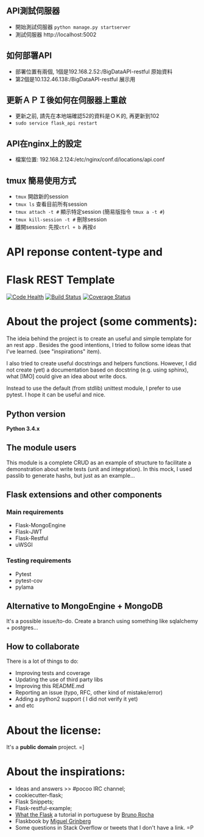 ## API測試伺服器
- 開始測試伺服器 `python manage.py startserver`
- 測試伺服器 http://localhost:5002

## 如何部署API
- 部署位置有兩個, 1個是192.168.2.52:/BigDataAPI-restful 原始資料
- 第2個是10.132.46.138:/BigDataAPI-restful 展示用

## 更新ＡＰＩ後如何在伺服器上重啟
- 更新之前, 請先在本地端確認52的資料是ＯＫ的, 再更新到102
- `sudo service flask_api restart`

## API在nginx上的設定
- 檔案位置: 192.168.2.124:/etc/nginx/conf.d/locations/api.conf

## tmux 簡易使用方式
- `tmux` 開啟新的session
- `tmux ls` 查看目前所有session
- `tmux attach -t #` 顯示特定session (簡易版指令 `tmux a -t #`)
- `tmux kill-session -t #` 刪除session
- 離開session: 先按`ctrl + b` 再按`d`


# API reponse content-type and 

# Flask REST Template

[![Code Health](https://landscape.io/github/alexandre/flask-rest-template/master/landscape.svg?style=flat)](https://landscape.io/github/alexandre/flask-rest-template/master) 
[![Build Status](https://travis-ci.org/alexandre/flask-rest-template.svg)](https://travis-ci.org/alexandre/flask-rest-template) 
[![Coverage Status](https://coveralls.io/repos/alexandre/flask-rest-template/badge.svg?branch=master)](https://coveralls.io/r/alexandre/flask-rest-template?branch=master)

# About the project (some comments):

The ideia behind the project is to create an useful and simple template for an rest app . Besides the good intentions, I tried to follow some ideas that I've learned. (see "inspirations" item).

I also tried to create useful docstrings and helpers functions. However, I did not create (yet) a documentation based on docstring (e.g. using sphinx), what [IMO] could give an idea about write docs.

Instead to use the default (from stdlib) unittest module, I prefer to use pytest. I hope it can be useful and nice.

## Python version

__Python 3.4.x__

## The module users

This module is a complete CRUD as an example of structure to facilitate a demonstration about write tests (unit and 
integration). In this mock, I used passlib to generate hashs, but just as an example...

## Flask extensions and other components

### Main requirements
* Flask-MongoEngine
* Flask-JWT
* Flask-Restful
* uWSGI

### Testing requirements
* Pytest
* pytest-cov
* pylama

## Alternative to MongoEngine + MongoDB

It's a possible issue/to-do. Create a branch using something like sqlalchemy + postgres...

## How to collaborate

There is a lot of things to do:

* Improving tests and coverage
* Updating the use of third party libs
* Improving this README.md
* Reporting an issue (typo, RFC, other kind of mistake/error)
* Adding a python2 support ( I did not verify it yet)
* and etc

# About the license:

It's a __public domain__ project. =]

# About the inspirations:

* Ideas and answers >> #pocoo IRC channel;
* cookiecutter-flask;
* Flask Snippets;
* Flask-restful-example;
* [What the Flask](http://pythonclub.com.br/tag/what-the-flask.html) a tutorial in portuguese by [Bruno Rocha](https://github.com/rochacbruno)
* Flaskbook by [Miguel Grinberg](https://github.com/miguelgrinberg)
* Some questions in Stack Overflow or tweets that I don't have a link. =P
